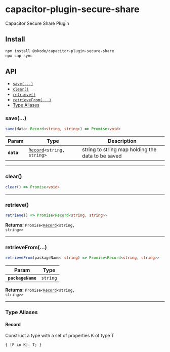 # capacitor-plugin-secure-share

Capacitor Secure Share Plugin

## Install

```bash
npm install @okode/capacitor-plugin-secure-share
npx cap sync
```

## API

<docgen-index>

* [`save(...)`](#save)
* [`clear()`](#clear)
* [`retrieve()`](#retrieve)
* [`retrieveFrom(...)`](#retrievefrom)
* [Type Aliases](#type-aliases)

</docgen-index>

<docgen-api>
<!--Update the source file JSDoc comments and rerun docgen to update the docs below-->

### save(...)

```typescript
save(data: Record<string, string>) => Promise<void>
```

| Param      | Type                                                            | Description                                       |
| ---------- | --------------------------------------------------------------- | ------------------------------------------------- |
| **`data`** | <code><a href="#record">Record</a>&lt;string, string&gt;</code> | string to string map holding the data to be saved |

--------------------


### clear()

```typescript
clear() => Promise<void>
```

--------------------


### retrieve()

```typescript
retrieve() => Promise<Record<string, string>>
```

**Returns:** <code>Promise&lt;<a href="#record">Record</a>&lt;string, string&gt;&gt;</code>

--------------------


### retrieveFrom(...)

```typescript
retrieveFrom(packageName: string) => Promise<Record<string, string>>
```

| Param             | Type                |
| ----------------- | ------------------- |
| **`packageName`** | <code>string</code> |

**Returns:** <code>Promise&lt;<a href="#record">Record</a>&lt;string, string&gt;&gt;</code>

--------------------


### Type Aliases


#### Record

Construct a type with a set of properties K of type T

<code>{ [P in K]: T; }</code>

</docgen-api>
